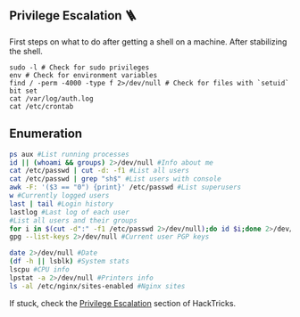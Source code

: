 ## Privilege Escalation 🪜

First steps on what to do after getting a shell on a machine. After stabilizing the shell.

```shell
sudo -l # Check for sudo privileges
env # Check for environment variables
find / -perm -4000 -type f 2>/dev/null # Check for files with `setuid` bit set
cat /var/log/auth.log
cat /etc/crontab
```

## Enumeration

```bash
ps aux #List running processes
id || (whoami && groups) 2>/dev/null #Info about me
cat /etc/passwd | cut -d: -f1 #List all users
cat /etc/passwd | grep "sh$" #List users with console
awk -F: '($3 == "0") {print}' /etc/passwd #List superusers
w #Currently logged users
last | tail #Login history
lastlog #Last log of each user
#List all users and their groups
for i in $(cut -d":" -f1 /etc/passwd 2>/dev/null);do id $i;done 2>/dev/null | sort
gpg --list-keys 2>/dev/null #Current user PGP keys
```

```bash
date 2>/dev/null #Date
(df -h || lsblk) #System stats
lscpu #CPU info
lpstat -a 2>/dev/null #Printers info
ls -al /etc/nginx/sites-enabled #Nginx sites
```

If stuck, check the [Privilege Escalation](https://book.hacktricks.xyz/linux-hardening/privilege-escalation) section of HackTricks.